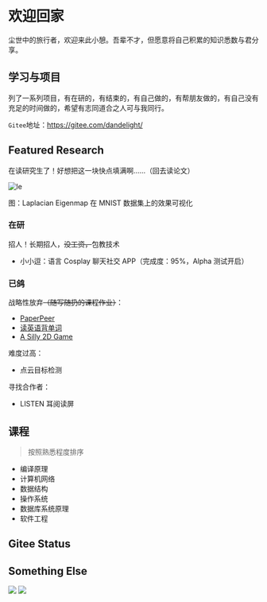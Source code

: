 # 欢迎回家

尘世中的旅行者，欢迎来此小憩。吾辈不才，但愿意将自己积累的知识悉数与君分享。

## 学习与项目

列了一系列项目，有在研的，有结束的，有自己做的，有帮朋友做的，有自己没有充足的时间做的，希望有志同道合之人可与我同行。

`Gitee`地址：https://gitee.com/dandelight/

## Featured Research

在读研究生了！好想把这一块快点填满啊……（回去读论文）

![le](media/index/le.gif)

图：Laplacian Eigenmap 在 MNIST 数据集上的效果可视化

### 在研

招人！长期招人，~~没工资，~~包教技术

- 小小逗：语言 Cosplay 聊天社交 APP（完成度：95%，Alpha 测试开启）

### 已鸽

战略性放弃~~（随写随扔的课程作业）~~：

- [PaperPeer](https://gitee.com/dandelight/paperpeer)
- [读英语背单词](https://gitee.com/dandelight/readEnglish)
- [A Silly 2D Game](https://gitee.com/dandelight/starller)

难度过高：

- 点云目标检测

寻找合作者：

- LISTEN 耳阅读屏

## 课程

> 按照熟悉程度排序

- 编译原理
- 计算机网络
- 数据结构
- 操作系统
- 数据库系统原理
- 软件工程

## Gitee Status

<script src='https://gitee.com/dandelight/blog/widget_preview' async defer></script><div id="osc-gitee-widget-tag"></div>
<style>
/* BEGIN Added by GRM */
.osc-gitee-widget-tag li {margin-left:0em;}
.osc_git_box .osc_git_main ul {width: auto;}
/* END Added by GRM */
.osc_pro_color {color: #4183c4 !important;}
.osc_panel_color {background-color: #ffffff !important;}
.osc_background_color {background-color: #ffffff !important;}
.osc_border_color {border-color: #e3e9ed !important;}
.osc_desc_color {color: #666666 !important;}
.osc_link_color * {color: #9b9b9b !important;}
</style>

## Something Else

<a href="https://codeforces.com/profile/dandelight"><img src="https://cp-logo.vercel.app/codeforces/dandelight"/></a>
<a href="https://atcoder.jp/users/dandelight"><img src="https://cp-logo.vercel.app/atcoder/dandelight"/></a>
